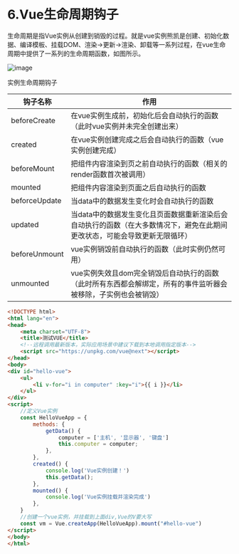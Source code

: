 # 6.Vue生命周期钩子


生命周期是指Vue实例从创建到销毁的过程。就是vue实例熊凯是创建、初始化数据、编译模板、挂载DOM、渲染->更新->渲染、卸载等一系列过程，在vue生命周期中提供了一系列的生命周期函数，如图所示。





![image](https://jsd.cdn.zzko.cn/gh/hujianli94/Picgo-atlas@main/img/image.4a5g4kgbif00.png)


实例生命周期钩子

|钩子名称|	作用|
|-----|-----|
|beforeCreate	  |在vue实例生成前，初始化后会自动执行的函数（此时vue实例并未完全创建出来）|
|created	      |在vue实例创建完成之后会自动执行的函数（vue实例创建完成）|
|beforeMount	  |把组件内容渲染到页之前自动执行的函数（相关的render函数首次被调用）|
|mounted	      |把组件内容渲染到页面之后自动执行的函数|
|beforceUpdate	|当data中的数据发生变化时会自动执行的函数|
|updated	      |当data中的数据发生变化且页面数据重新渲染后会自动执行的函数（在大多数情况下，避免在此期间更改状态，可能会导致更新无限循环）|
|beforeUnmount	|vue实例销毁前自动执行的函数（此时实例仍然可用）|
|unmounted      |vue实例失效且dom完全销毁后自动执行的函数（此时所有东西都会解绑定，所有的事件监听器会被移除，子实例也会被销毁）|



```html
<!DOCTYPE html>
<html lang="en">
<head>
    <meta charset="UTF-8">
    <title>测试VUE</title>
    <!--远程调用最新版本，实际应用场景中建议下载到本地调用指定版本-->
    <script src="https://unpkg.com/vue@next"></script>
</head>
<body>
<div id="hello-vue">
    <ul>
        <li v-for="i in computer" :key="i">{{ i }}</li>
    </ul>
</div>
<script>
    //定义Vue实例
    const HelloVueApp = {
        methods: {
            getData() {
                computer = ['主机', '显示器', '键盘']
                this.computer = computer;
            },
        },
        created() {
            console.log('Vue实例创建！')
            this.getData();
        },
        mounted() {
            console.log('Vue实例挂载并渲染完成')
        },
    }
    //创建一个vue实例，并挂载到上面div,Vue的V要大写
    const vm = Vue.createApp(HelloVueApp).mount("#hello-vue")
</script>
</body>
</html>
```

